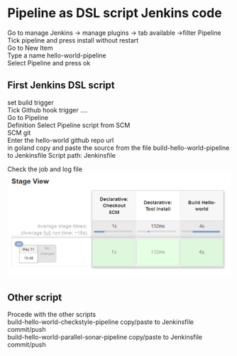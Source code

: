 # Pipeline as DSL script Jenkins code
Go to manage Jenkins -> manage plugins -> tab available ->filter Pipeline  
Tick pipeline and press install without restart  
Go to New Item  
Type a name hello-world-pipeline   
Select Pipeline and press ok 


## First Jenkins DSL script
set build trigger  
Tick Github hook trigger ....   
Go to Pipeline  
Definition  Select  Pipeline script from SCM     
SCM git  
Enter the hello-world github repo url    
in goland copy and paste the source from the file build-hello-world-pipeline to Jenkinsfile 
Script path:  Jenkinsfile
 
Check the job and log file
![Jenkins_perf](screenshots/pipeline_first_script.png)  

## Other script
Procede with the other scripts   
build-hello-world-checkstyle-pipeline copy/paste to Jenkinsfile commit/push   
build-hello-world-parallel-sonar-pipeline copy/paste to Jenkinsfile commit/push   